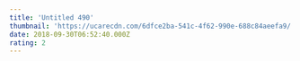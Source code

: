 ```yaml
---
title: 'Untitled 490'
thumbnail: 'https://ucarecdn.com/6dfce2ba-541c-4f62-990e-688c84aeefa9/'
date: 2018-09-30T06:52:40.000Z
rating: 2
---
```

